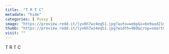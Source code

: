 ```yaml
---
title:  "T R T C"
metadate: "hide"
categories: [ Pussy ]
image: "https://preview.redd.it/lyv6h7wz4eq51.jpg?auto=webp&s=6e9aad21dc2d629e1e177308a376315f89f268be"
thumb: "https://preview.redd.it/lyv6h7wz4eq51.jpg?width=960&crop=smart&auto=webp&s=6bf121ed93d3b00677820054a565e4e92213f4ec"
visit: ""
---
```

T R T C
